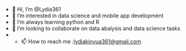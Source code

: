 - 👋 Hi, I’m @Lydia361
- 👀 I’m interested in data science and mobile app development
- 🌱 I’m always learning python and R
- 💞️ I’m looking to collaborate on data abalysis and data science tasks
- - 📫 How to reach me :lydiakinyua361@gmail.com

<!---

--->
